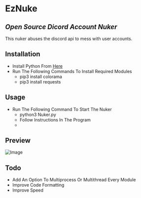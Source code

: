 # EzNuke
## _Open Source Dicord Account Nuker_

This nuker abuses the discord api to mess with user accounts.

## Installation

- Install Python From [Here](https://[python.org])
- Run The Following Commands To Install Required Modules
    - pip3 install colorama
    - pip3 install requests

## Usage
- Run The Following Command To Start The Nuker
    - python3 Nuker.py
    - Follow Instructions In The Program
    - 

## Preview
![Image](https://cdn.discordapp.com/attachments/840273256464252959/844025805020463174/unknown.png)

## Todo
- Add An Option To Multiprocess Or Multithread Every Module
- Improve Code Formatting
- Improve Speed

